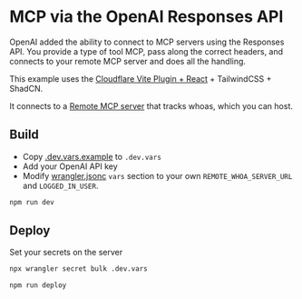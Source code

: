 # MCP via the OpenAI Responses API

OpenAI added the ability to connect to MCP servers using the Responses API. You provide a type of tool MCP, pass along the correct headers, and connects to your remote MCP server and does all the handling.

This example uses the [Cloudflare Vite Plugin + React](https://developers.cloudflare.com/workers/frameworks/framework-guides/react/) + TailwindCSS + ShadCN.

It connects to a [Remote MCP server](TODO:GHREPO) that tracks whoas, which you can host.


## Build

- Copy [.dev.vars.example](./.dev.vars.example) to `.dev.vars`
- Add your OpenAI API key
- Modify [wrangler.jsonc](./wrangler.jsonc) `vars` section to your own `REMOTE_WHOA_SERVER_URL` and `LOGGED_IN_USER`.

```bash
npm run dev
```

## Deploy

Set your secrets on the server

```bash
npx wrangler secret bulk .dev.vars
```

```bash
npm run deploy
```